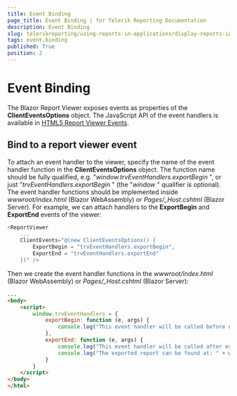 ```yaml
---
title: Event Binding
page_title: Event Binding | for Telerik Reporting Documentation
description: Event Binding
slug: telerikreporting/using-reports-in-applications/display-reports-in-applications/web-application/blazor-report-viewer/event-binding
tags: event,binding
published: True
position: 2
---
```


# Event Binding



The Blazor Report Viewer exposes events as properties of the __ClientEventsOptions__  object. The JavaScript API of the event handlers is available in         [HTML5 Report Viewer Events](https://docs.telerik.com/reporting/html5-report-viewer-reportviewer-events-ready).       

## Bind to a report viewer event

To attach an event handler to the viewer, specify the name of the event handler function in the __ClientEventsOptions__  object.           The function name should be fully qualified, e.g. "*window.trvEventHandlers.exportBegin* ",           or just "*trvEventHandlers.exportBegin* " (the "*window* " qualifier is optional).           The event handler functions should be implemented inside *wwwroot/index.html*  (Blazor WebAssembly) or           *Pages/_Host.cshtml*  (Blazor Server).           For example, we can attach handlers to the __ExportBegin__  and           __ExportEnd__  events of the viewer:         

	
````c#
<ReportViewer
    ...
    ClientEvents="@(new ClientEventsOptions() {
        ExportBegin = "trvEventHandlers.exportBegin",
        ExportEnd = "trvEventHandlers.exportEnd"
    })" />
````



Then we create the event handler functions in the *wwwroot/index.html*  (Blazor WebAssembly) or           *Pages/_Host.cshtml*  (Blazor Server):         

	
````html
...
<body>
    <script>
        window.trvEventHandlers = {
            exportBegin: function (e, args) {
                console.log("This event handler will be called before exporting the report in " + args.format + " format.");
            },
            exportEnd: function (e, args) {
                console.log("This event handler will be called after exporting the report.");
                console.log("The exported report can be found at: " + window.location.origin + args.url);
            }
        }
    </script>
</body>
</html>
````

